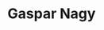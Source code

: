 ---
category: speaker
title: Gaspar Nagy
layout: default
modal-id: 5
img: gasparNagy.jpg
thumbnail: gasparNagy-thumbnail.png
twitter: gasparnagy
website: gasparnagy.com
website-url: https://www.gasparnagy.com/
bio: Gáspár is the creator and main contributor of SpecFlow, the most widely used ATDD/BDD framework for .NET. Gáspár is an independent coach, trainer and test automation expert focusing on BDD and SpecFlow. He has more than 10 years of experience in enterprise software development as he worked as an architect and agile developer coach. He is an approved trainer in the Certified Scrum Developer program of Scrum Alliance and Microsoft Certified Professional for Visual Studio Team Foundation Server.

---